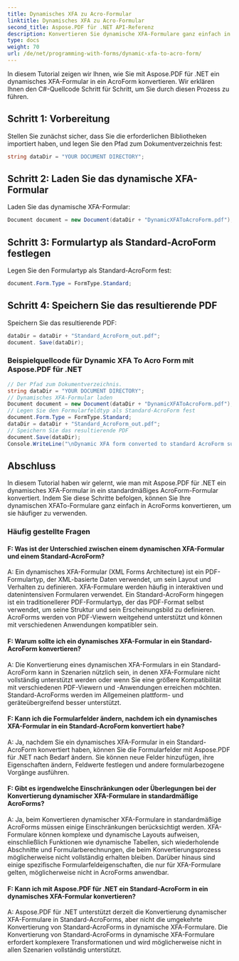 ```yaml
---
title: Dynamisches XFA zu Acro-Formular
linktitle: Dynamisches XFA zu Acro-Formular
second_title: Aspose.PDF für .NET API-Referenz
description: Konvertieren Sie dynamische XFA-Formulare ganz einfach in standardmäßige AcroForm-Formulare mit Aspose.PDF für .NET.
type: docs
weight: 70
url: /de/net/programming-with-forms/dynamic-xfa-to-acro-form/
---
```

In diesem Tutorial zeigen wir Ihnen, wie Sie mit Aspose.PDF für .NET ein dynamisches XFA-Formular in ein AcroForm konvertieren. Wir erklären Ihnen den C#-Quellcode Schritt für Schritt, um Sie durch diesen Prozess zu führen.

## Schritt 1: Vorbereitung

Stellen Sie zunächst sicher, dass Sie die erforderlichen Bibliotheken importiert haben, und legen Sie den Pfad zum Dokumentverzeichnis fest:

```csharp
string dataDir = "YOUR DOCUMENT DIRECTORY";
```

## Schritt 2: Laden Sie das dynamische XFA-Formular

Laden Sie das dynamische XFA-Formular:

```csharp
Document document = new Document(dataDir + "DynamicXFAToAcroForm.pdf");
```

## Schritt 3: Formulartyp als Standard-AcroForm festlegen

Legen Sie den Formulartyp als Standard-AcroForm fest:

```csharp
document.Form.Type = FormType.Standard;
```

## Schritt 4: Speichern Sie das resultierende PDF

Speichern Sie das resultierende PDF:

```csharp
dataDir = dataDir + "Standard_AcroForm_out.pdf";
document. Save(dataDir);
```

### Beispielquellcode für Dynamic XFA To Acro Form mit Aspose.PDF für .NET 
```csharp
// Der Pfad zum Dokumentverzeichnis.
string dataDir = "YOUR DOCUMENT DIRECTORY";
// Dynamisches XFA-Formular laden
Document document = new Document(dataDir + "DynamicXFAToAcroForm.pdf");
// Legen Sie den Formularfeldtyp als Standard-AcroForm fest
document.Form.Type = FormType.Standard;
dataDir = dataDir + "Standard_AcroForm_out.pdf";
// Speichern Sie das resultierende PDF
document.Save(dataDir);
Console.WriteLine("\nDynamic XFA form converted to standard AcroForm successfully.\nFile saved at " + dataDir);
```

## Abschluss

In diesem Tutorial haben wir gelernt, wie man mit Aspose.PDF für .NET ein dynamisches XFA-Formular in ein standardmäßiges AcroForm-Formular konvertiert. Indem Sie diese Schritte befolgen, können Sie Ihre dynamischen XFATo-Formulare ganz einfach in AcroForms konvertieren, um sie häufiger zu verwenden.

### Häufig gestellte Fragen

#### F: Was ist der Unterschied zwischen einem dynamischen XFA-Formular und einem Standard-AcroForm?

A: Ein dynamisches XFA-Formular (XML Forms Architecture) ist ein PDF-Formulartyp, der XML-basierte Daten verwendet, um sein Layout und Verhalten zu definieren. XFA-Formulare werden häufig in interaktiven und datenintensiven Formularen verwendet. Ein Standard-AcroForm hingegen ist ein traditionellerer PDF-Formulartyp, der das PDF-Format selbst verwendet, um seine Struktur und sein Erscheinungsbild zu definieren. AcroForms werden von PDF-Viewern weitgehend unterstützt und können mit verschiedenen Anwendungen kompatibler sein.

#### F: Warum sollte ich ein dynamisches XFA-Formular in ein Standard-AcroForm konvertieren?

A: Die Konvertierung eines dynamischen XFA-Formulars in ein Standard-AcroForm kann in Szenarien nützlich sein, in denen XFA-Formulare nicht vollständig unterstützt werden oder wenn Sie eine größere Kompatibilität mit verschiedenen PDF-Viewern und -Anwendungen erreichen möchten. Standard-AcroForms werden im Allgemeinen plattform- und geräteübergreifend besser unterstützt.

#### F: Kann ich die Formularfelder ändern, nachdem ich ein dynamisches XFA-Formular in ein Standard-AcroForm konvertiert habe?

A: Ja, nachdem Sie ein dynamisches XFA-Formular in ein Standard-AcroForm konvertiert haben, können Sie die Formularfelder mit Aspose.PDF für .NET nach Bedarf ändern. Sie können neue Felder hinzufügen, ihre Eigenschaften ändern, Feldwerte festlegen und andere formularbezogene Vorgänge ausführen.

#### F: Gibt es irgendwelche Einschränkungen oder Überlegungen bei der Konvertierung dynamischer XFA-Formulare in standardmäßige AcroForms?

A: Ja, beim Konvertieren dynamischer XFA-Formulare in standardmäßige AcroForms müssen einige Einschränkungen berücksichtigt werden. XFA-Formulare können komplexe und dynamische Layouts aufweisen, einschließlich Funktionen wie dynamische Tabellen, sich wiederholende Abschnitte und Formularberechnungen, die beim Konvertierungsprozess möglicherweise nicht vollständig erhalten bleiben. Darüber hinaus sind einige spezifische Formularfeldeigenschaften, die nur für XFA-Formulare gelten, möglicherweise nicht in AcroForms anwendbar.

#### F: Kann ich mit Aspose.PDF für .NET ein Standard-AcroForm in ein dynamisches XFA-Formular konvertieren?

A: Aspose.PDF für .NET unterstützt derzeit die Konvertierung dynamischer XFA-Formulare in Standard-AcroForms, aber nicht die umgekehrte Konvertierung von Standard-AcroForms in dynamische XFA-Formulare. Die Konvertierung von Standard-AcroForms in dynamische XFA-Formulare erfordert komplexere Transformationen und wird möglicherweise nicht in allen Szenarien vollständig unterstützt.